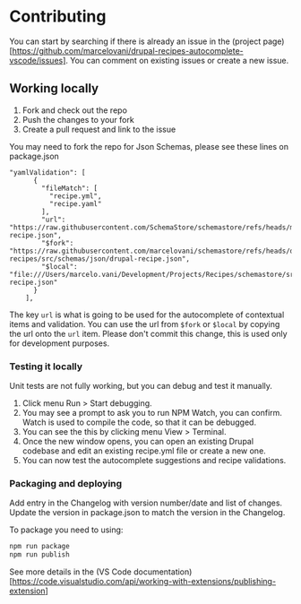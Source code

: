 # Contributing

You can start by searching if there is already an issue in the (project page)[https://github.com/marcelovani/drupal-recipes-autocomplete-vscode/issues]. You can comment on existing issues or create a new issue.

## Working locally

1. Fork and check out the repo
2. Push the changes to your fork
3. Create a pull request and link to the issue

You may need to fork the repo for Json Schemas, please see these lines on package.json

```
"yamlValidation": [
      {
        "fileMatch": [
          "recipe.yml",
          "recipe.yaml"
        ],
        "url": "https://raw.githubusercontent.com/SchemaStore/schemastore/refs/heads/master/src/schemas/json/drupal-recipe.json",
        "$fork": "https://raw.githubusercontent.com/marcelovani/schemastore/refs/heads/drupal-recipes/src/schemas/json/drupal-recipe.json",
        "$local": "file:///Users/marcelo.vani/Development/Projects/Recipes/schemastore/src/schemas/json/drupal-recipe.json"
      }
    ],
```

The key `url` is what is going to be used for the autocomplete of contextual items and validation. You can use the url from `$fork` or `$local` by copying the url onto the `url` item. Please don't commit this change, this is used only for development purposes.

### Testing it locally

Unit tests are not fully working, but you can debug and test it manually.

1. Click menu Run > Start debugging.
2. You may see a prompt to ask you to run NPM Watch, you can confirm. Watch is used to compile the code, so that it can be debugged.
3. You can see the this by clicking menu View > Terminal.
4. Once the new window opens, you can open an existing Drupal codebase and edit an existing recipe.yml file or create a new one.
5. You can now test the autocomplete suggestions and recipe validations.

### Packaging and deploying
Add entry in the Changelog with version number/date and list of changes.
Update the version in package.json to match the version in the Changelog.

To package you need to using:
```bash
npm run package
npm run publish
```

See more details in the (VS Code documentation)[https://code.visualstudio.com/api/working-with-extensions/publishing-extension]

